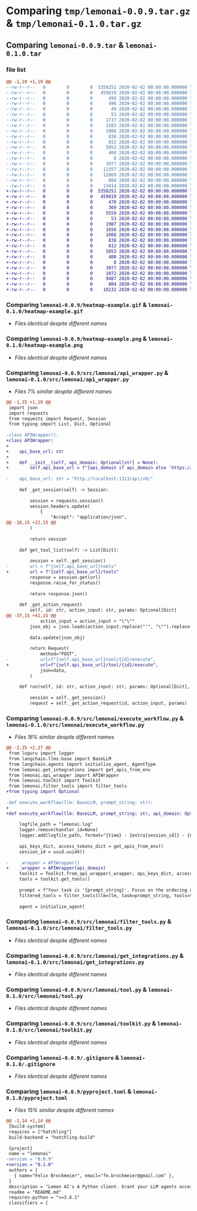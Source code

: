 # Comparing `tmp/lemonai-0.0.9.tar.gz` & `tmp/lemonai-0.1.0.tar.gz`

## Comparing `lemonai-0.0.9.tar` & `lemonai-0.1.0.tar`

### file list

```diff
@@ -1,19 +1,19 @@
--rw-r--r--   0        0        0  5358251 2020-02-02 00:00:00.000000 lemonai-0.0.9/heatmap-example.gif
--rw-r--r--   0        0        0   459819 2020-02-02 00:00:00.000000 lemonai-0.0.9/heatmap-example.png
--rw-r--r--   0        0        0      499 2020-02-02 00:00:00.000000 lemonai-0.0.9/test.py
--rw-r--r--   0        0        0      496 2020-02-02 00:00:00.000000 lemonai-0.0.9/.vscode/launch.json
--rw-r--r--   0        0        0       49 2020-02-02 00:00:00.000000 lemonai-0.0.9/.vscode/settings.json
--rw-r--r--   0        0        0       53 2020-02-02 00:00:00.000000 lemonai-0.0.9/src/lemonai/__init__.py
--rw-r--r--   0        0        0     1737 2020-02-02 00:00:00.000000 lemonai-0.0.9/src/lemonai/api_wrapper.py
--rw-r--r--   0        0        0     1583 2020-02-02 00:00:00.000000 lemonai-0.0.9/src/lemonai/execute_workflow.py
--rw-r--r--   0        0        0     1008 2020-02-02 00:00:00.000000 lemonai-0.0.9/src/lemonai/filter_tools.py
--rw-r--r--   0        0        0      838 2020-02-02 00:00:00.000000 lemonai-0.0.9/src/lemonai/get_integrations.py
--rw-r--r--   0        0        0      812 2020-02-02 00:00:00.000000 lemonai-0.0.9/src/lemonai/tool.py
--rw-r--r--   0        0        0     5053 2020-02-02 00:00:00.000000 lemonai-0.0.9/src/lemonai/toolkit.py
--rw-r--r--   0        0        0      400 2020-02-02 00:00:00.000000 lemonai-0.0.9/src/lemonai/workflow.py
--rw-r--r--   0        0        0        0 2020-02-02 00:00:00.000000 lemonai-0.0.9/tests/.gitkeep
--rw-r--r--   0        0        0     3077 2020-02-02 00:00:00.000000 lemonai-0.0.9/.gitignore
--rw-r--r--   0        0        0    11357 2020-02-02 00:00:00.000000 lemonai-0.0.9/LICENSE
--rw-r--r--   0        0        0    12669 2020-02-02 00:00:00.000000 lemonai-0.0.9/README.md
--rw-r--r--   0        0        0      804 2020-02-02 00:00:00.000000 lemonai-0.0.9/pyproject.toml
--rw-r--r--   0        0        0    13414 2020-02-02 00:00:00.000000 lemonai-0.0.9/PKG-INFO
+-rw-r--r--   0        0        0  5358251 2020-02-02 00:00:00.000000 lemonai-0.1.0/heatmap-example.gif
+-rw-r--r--   0        0        0   459819 2020-02-02 00:00:00.000000 lemonai-0.1.0/heatmap-example.png
+-rw-r--r--   0        0        0      470 2020-02-02 00:00:00.000000 lemonai-0.1.0/.github/CONTRIBUTING.md
+-rw-r--r--   0        0        0      369 2020-02-02 00:00:00.000000 lemonai-0.1.0/.github/PULL_REQUEST_TEMPLATE.md
+-rw-r--r--   0        0        0     5559 2020-02-02 00:00:00.000000 lemonai-0.1.0/docs/tools.md
+-rw-r--r--   0        0        0       53 2020-02-02 00:00:00.000000 lemonai-0.1.0/src/lemonai/__init__.py
+-rw-r--r--   0        0        0     1907 2020-02-02 00:00:00.000000 lemonai-0.1.0/src/lemonai/api_wrapper.py
+-rw-r--r--   0        0        0     1656 2020-02-02 00:00:00.000000 lemonai-0.1.0/src/lemonai/execute_workflow.py
+-rw-r--r--   0        0        0     1008 2020-02-02 00:00:00.000000 lemonai-0.1.0/src/lemonai/filter_tools.py
+-rw-r--r--   0        0        0      838 2020-02-02 00:00:00.000000 lemonai-0.1.0/src/lemonai/get_integrations.py
+-rw-r--r--   0        0        0      812 2020-02-02 00:00:00.000000 lemonai-0.1.0/src/lemonai/tool.py
+-rw-r--r--   0        0        0     5053 2020-02-02 00:00:00.000000 lemonai-0.1.0/src/lemonai/toolkit.py
+-rw-r--r--   0        0        0      400 2020-02-02 00:00:00.000000 lemonai-0.1.0/src/lemonai/workflow.py
+-rw-r--r--   0        0        0        0 2020-02-02 00:00:00.000000 lemonai-0.1.0/tests/.gitkeep
+-rw-r--r--   0        0        0     3077 2020-02-02 00:00:00.000000 lemonai-0.1.0/.gitignore
+-rw-r--r--   0        0        0     1072 2020-02-02 00:00:00.000000 lemonai-0.1.0/LICENSE
+-rw-r--r--   0        0        0     9487 2020-02-02 00:00:00.000000 lemonai-0.1.0/README.md
+-rw-r--r--   0        0        0      804 2020-02-02 00:00:00.000000 lemonai-0.1.0/pyproject.toml
+-rw-r--r--   0        0        0    10232 2020-02-02 00:00:00.000000 lemonai-0.1.0/PKG-INFO
```

### Comparing `lemonai-0.0.9/heatmap-example.gif` & `lemonai-0.1.0/heatmap-example.gif`

 * *Files identical despite different names*

### Comparing `lemonai-0.0.9/heatmap-example.png` & `lemonai-0.1.0/heatmap-example.png`

 * *Files identical despite different names*

### Comparing `lemonai-0.0.9/src/lemonai/api_wrapper.py` & `lemonai-0.1.0/src/lemonai/api_wrapper.py`

 * *Files 7% similar despite different names*

```diff
@@ -1,15 +1,19 @@
 import json
 import requests
 from requests import Request, Session
 from typing import List, Dict, Optional
 
-class APIWrapper():
+class APIWrapper:
+
+    api_base_url: str
+
+    def __init__(self, api_domain: Optional[str] = None):
+        self.api_base_url = f"{api_domain if api_domain else 'https://bfyvsp3cwepesc7dxd2yuzkyyi0nmcye.lambda-url.eu-central-1.on.aws'}/api/v0"
 
-    api_base_url: str = "http://localhost:1313/api/v0/"
 
     def _get_session(self) -> Session:
         
         session = requests.session()
         session.headers.update(
             {
                 "Accept": "application/json",
@@ -18,15 +22,15 @@
         )
 
         return session
 
     def get_tool_list(self) -> List[Dict]:
 
         session = self._get_session()
-        url = f"{self.api_base_url}tools"
+        url = f"{self.api_base_url}/tools"
         response = session.get(url)
         response.raise_for_status()
 
         return response.json()
     
     def _get_action_request(
         self, id: str, action_input: str, params: Optional[Dict]
@@ -37,15 +41,15 @@
             action_input = action_input + "\"\""
         json_obj = json.loads(action_input.replace("'", "\"").replace("None", "\"\""))
 
         data.update(json_obj)
 
         return Request(
             method="POST",
-            url=f"{self.api_base_url}tool/{id}/execute",
+            url=f"{self.api_base_url}/tool/{id}/execute",
             json=data,
         )
 
     def run(self, id: str, action_input: str, params: Optional[Dict], api_key: Optional[str], access_token: Optional[str]) -> Dict:
         
         session = self._get_session()
         request = self._get_action_request(id, action_input, params)
```

### Comparing `lemonai-0.0.9/src/lemonai/execute_workflow.py` & `lemonai-0.1.0/src/lemonai/execute_workflow.py`

 * *Files 16% similar despite different names*

```diff
@@ -2,25 +2,27 @@
 from loguru import logger
 from langchain.llms.base import BaseLLM
 from langchain.agents import initialize_agent, AgentType
 from lemonai.get_integrations import get_apis_from_env
 from lemonai.api_wrapper import APIWrapper
 from lemonai.toolkit import Toolkit
 from lemonai.filter_tools import filter_tools
+from typing import Optional
 
-def execute_workflow(llm: BaseLLM, prompt_string: str):
+
+def execute_workflow(llm: BaseLLM, prompt_string: str, api_domain: Optional[str] = None):
 
     logfile_path = "lemonai.log"
     logger.remove(handler_id=None)
     logger.add(logfile_path, format="{time} - {extra[session_id]} - {extra[operation_name]}")
 
     api_keys_dict, access_tokens_dict = get_apis_from_env()
     session_id = uuid.uuid4()
 
-    _wrapper = APIWrapper()
+    _wrapper = APIWrapper(api_domain)
     toolkit = Toolkit.from_api_wrapper(_wrapper, api_keys_dict, access_tokens_dict, logger, str(session_id))
     tools = toolkit.get_tools()
 
     prompt = f"Your task is '{prompt_string}'. Focus on the ordering of the tasks given. Do not use a workflow unless it is mentioned. Give your action input as a valid JSON object where the keys are the params and the values are the value for each input parameter. The description of the tool may provide the JSON structure of the action input using round brackets () instead of curly brackets. Follow this structure for your action input. Your final answer should give a brief conversational overview of what you did."    
     filtered_tools = filter_tools(llm=llm, task=prompt_string, tools=tools)
     
     agent = initialize_agent(
```

### Comparing `lemonai-0.0.9/src/lemonai/filter_tools.py` & `lemonai-0.1.0/src/lemonai/filter_tools.py`

 * *Files identical despite different names*

### Comparing `lemonai-0.0.9/src/lemonai/get_integrations.py` & `lemonai-0.1.0/src/lemonai/get_integrations.py`

 * *Files identical despite different names*

### Comparing `lemonai-0.0.9/src/lemonai/tool.py` & `lemonai-0.1.0/src/lemonai/tool.py`

 * *Files identical despite different names*

### Comparing `lemonai-0.0.9/src/lemonai/toolkit.py` & `lemonai-0.1.0/src/lemonai/toolkit.py`

 * *Files identical despite different names*

### Comparing `lemonai-0.0.9/.gitignore` & `lemonai-0.1.0/.gitignore`

 * *Files identical despite different names*

### Comparing `lemonai-0.0.9/pyproject.toml` & `lemonai-0.1.0/pyproject.toml`

 * *Files 15% similar despite different names*

```diff
@@ -1,14 +1,14 @@
 [build-system]
 requires = ["hatchling"]
 build-backend = "hatchling.build"
 
 [project]
 name = "lemonai"
-version = "0.0.9"
+version = "0.1.0"
 authors = [
   { name="Felix Brockmeier", email="fe.brockmeier@gmail.com" },
 ]
 description = "Lemon AI's A Python client. Grant your LLM agents access to a wide range of APIs for read and write operations, creating copilots in minutes and unlocking the true potential of LLMs."
 readme = "README.md"
 requires-python = ">=3.8.1"
 classifiers = [
```

